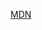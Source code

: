 [MDN](https://developer.mozilla.org/en-US/docs/Web/JavaScript/Reference/Global_Objects/String/trimEnd)
